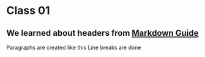 # Class 01

## We learned about headers from [Markdown Guide](https://www.markdownguide.org/basic-syntax/)

Paragraphs are created like this
Line breaks are done
